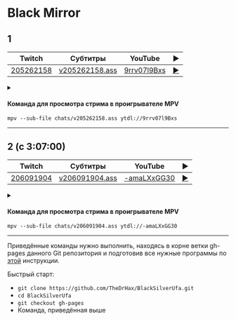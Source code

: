 <!-- video.js -->
<link href="https://cdnjs.cloudflare.com/ajax/libs/video.js/6.3.3/video-js.css" rel="stylesheet">
<script src="https://cdnjs.cloudflare.com/ajax/libs/video.js/6.3.3/video.js"></script>
<!-- videojs-youtube -->
<script src="https://cdnjs.cloudflare.com/ajax/libs/videojs-youtube/2.4.1/Youtube.js"></script>
<!-- libjass -->
<link href="https://cdn.jsdelivr.net/npm/libjass@0.11.0/libjass.css" rel="stylesheet">
<script src="https://cdn.jsdelivr.net/npm/libjass@0.11.0/libjass.js"></script>
<!-- videojs-ass -->
<link href="https://cdn.jsdelivr.net/npm/videojs-ass@0.8.0/src/videojs.ass.css" rel="stylesheet">
<script src="https://cdn.jsdelivr.net/npm/videojs-ass@0.8.0/src/videojs.ass.js"></script>
<!-- videojs-resolution-switcher -->
<script src="https://cdn.jsdelivr.net/npm/videojs-resolution-switcher@0.4.2/lib/videojs-resolution-switcher.min.js"></script>

<script>
function createPlayer(id, youtube, twitch) {
  videojs(id, {
    controls: true,
    nativeControlsForTouch: false,
    width: 640,
    height: 360,
    fluid: true,
    plugins: {
      ass: {
        src: ["../chats/v" + twitch + ".ass"],
        delay: -0.1,
      },
      videoJsResolutionSwitcher: {
        default: 'high',
        dynamicLabel: true
      }
    },
    techOrder: ["youtube"],
    sources: [{
      "type": "video/youtube",
      "src": "https://www.youtube.com/watch?v=" + youtube
    }]
  });
}
</script>

# Black Mirror

## 1

| Twitch | Субтитры | YouTube | ▶ |
| ------ | -------- | ------- | - |
| [205262158](https://www.twitch.tv/videos/205262158) | [v205262158.ass](../chats/v205262158.ass) | [9rrv07l9Bxs](https://www.youtube.com/watch?v=9rrv07l9Bxs) | <a href="/src/player.html?v=9rrv07l9Bxs&s=205262158" onclick="return openPlayer205262158()">▶</a> |

<script>
  function openPlayer205262158() {
    createPlayer("player-9rrv07l9Bxs", "9rrv07l9Bxs", "205262158");
    document.getElementById("spoiler-9rrv07l9Bxs").click();
    return false;
  }
</script>

<details>
  <summary id="spoiler-9rrv07l9Bxs"></summary>

  <div class="player-wrapper" style="margin-top: 32px">
    <video
      id="player-9rrv07l9Bxs"
      class="video-js vjs-default-skin vjs-big-play-centered" />
  </div>
</details>

#### Команда для просмотра стрима в проигрывателе MPV

```
mpv --sub-file chats/v205262158.ass ytdl://9rrv07l9Bxs
```
----
## 2 (с 3:07:00)

| Twitch | Субтитры | YouTube | ▶ |
| ------ | -------- | ------- | - |
| [206091904](https://www.twitch.tv/videos/206091904) | [v206091904.ass](../chats/v206091904.ass) | [-amaLXxGG30](https://www.youtube.com/watch?v=-amaLXxGG30) | <a href="/src/player.html?v=-amaLXxGG30&s=206091904" onclick="return openPlayer206091904()">▶</a> |

<script>
  function openPlayer206091904() {
    createPlayer("player--amaLXxGG30", "-amaLXxGG30", "206091904");
    document.getElementById("spoiler--amaLXxGG30").click();
    return false;
  }
</script>

<details>
  <summary id="spoiler--amaLXxGG30"></summary>

  <div class="player-wrapper" style="margin-top: 32px">
    <video
      id="player--amaLXxGG30"
      class="video-js vjs-default-skin vjs-big-play-centered" />
  </div>
</details>

#### Команда для просмотра стрима в проигрывателе MPV

```
mpv --sub-file chats/v206091904.ass ytdl://-amaLXxGG30
```
----

Приведённые команды нужно выполнить, находясь в корне ветки gh-pages данного Git репозитория и подготовив все нужные программы по [этой](../tutorials/watch-online.md) инструкции.

Быстрый старт:
* `git clone https://github.com/TheDrHax/BlackSilverUfa.git`
* `cd BlackSilverUfa`
* `git checkout gh-pages`
* Команда, приведённая выше

